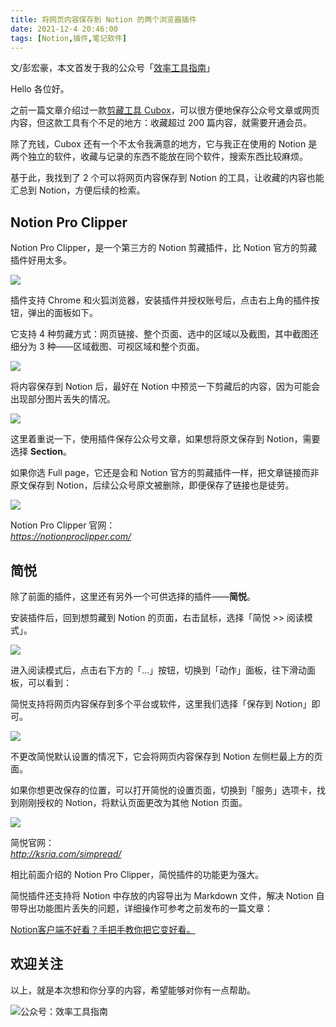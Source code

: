 ```yaml
---
title: 将网页内容保存到 Notion 的两个浏览器插件             
date: 2021-12-4 20:46:00               
tags: [Notion,插件,笔记软件]                                                                         
---
```


文/彭宏豪，本文首发于我的公众号「[效率工具指南](https://mp.weixin.qq.com/s/bdtVoL6dh4Vtru4eE1Tfxg)」      

Hello 各位好。   

之前一篇文章介绍过一款[剪藏工具 Cubox](https://mp.weixin.qq.com/s?__biz=MzAxMjY0NTY5OA==&mid=2649918192&idx=1&sn=d2e4083599d625b419abf62e97af9dee&chksm=83a88eddb4df07cb914cd71bad11816bb2fe02b393e7e01dbc0a93d32bd823e0691613a84e1a&token=2008602560&lang=zh_CN#rd)，可以很方便地保存公众号文章或网页内容，但这款工具有个不足的地方：收藏超过 200 篇内容，就需要开通会员。   

除了充钱，Cubox 还有一个不太令我满意的地方，它与我正在使用的 Notion 是两个独立的软件，收藏与记录的东西不能放在同个软件，搜索东西比较麻烦。   

基于此，我找到了 2 个可以将网页内容保存到 Notion 的工具，让收藏的内容也能汇总到 Notion，方便后续的检索。   

## Notion Pro Clipper 

Notion Pro Clipper，是一个第三方的 Notion 剪藏插件，比 Notion 官方的剪藏插件好用太多。    

![](https://article-picbed-1302715071.cos.ap-guangzhou.myqcloud.com/2021/12/04/16386117880556.jpg)

插件支持 Chrome 和火狐浏览器，安装插件并授权账号后，点击右上角的插件按钮，弹出的面板如下。

它支持 4 种剪藏方式：网页链接、整个页面、选中的区域以及截图，其中截图还细分为 3 种——区域截图、可视区域和整个页面。   

![](https://article-picbed-1302715071.cos.ap-guangzhou.myqcloud.com/2021/12/04/16386188357978.jpg)

将内容保存到 Notion 后，最好在 Notion 中预览一下剪藏后的内容，因为可能会出现部分图片丢失的情况。   

![](https://article-picbed-1302715071.cos.ap-guangzhou.myqcloud.com/2021/12/04/16386200557700.jpg)

这里着重说一下，使用插件保存公众号文章，如果想将原文保存到 Notion，需要选择 **Section**。

如果你选 Full page，它还是会和 Notion 官方的剪藏插件一样，把文章链接而非原文保存到 Notion，后续公众号原文被删除，即便保存了链接也是徒劳。   

![](https://article-picbed-1302715071.cos.ap-guangzhou.myqcloud.com/2021/12/04/16386195621906.jpg)

Notion Pro Clipper 官网：  
*https://notionproclipper.com/*

## 简悦

除了前面的插件，这里还有另外一个可供选择的插件——**简悦**。  

安装插件后，回到想剪藏到 Notion 的页面，右击鼠标，选择「简悦 >> 阅读模式」。   

![](https://article-picbed-1302715071.cos.ap-guangzhou.myqcloud.com/2021/12/04/16386203296574.jpg)

进入阅读模式后，点击右下方的「…」按钮，切换到「动作」面板，往下滑动面板，可以看到：

简悦支持将网页内容保存到多个平台或软件，这里我们选择「保存到 Notion」即可。

![](https://article-picbed-1302715071.cos.ap-guangzhou.myqcloud.com/2021/12/04/16386204414841.jpg)

不更改简悦默认设置的情况下，它会将网页内容保存到 Notion 左侧栏最上方的页面。   

如果你想更改保存的位置，可以打开简悦的设置页面，切换到「服务」选项卡，找到刚刚授权的 Notion，将默认页面更改为其他 Notion 页面。    

![](https://article-picbed-1302715071.cos.ap-guangzhou.myqcloud.com/2021/12/04/16386208499081.jpg)

简悦官网：  
*http://ksria.com/simpread/*   

相比前面介绍的 Notion Pro Clipper，简悦插件的功能更为强大。 

简悦插件还支持将 Notion 中存放的内容导出为 Markdown 文件，解决 Notion 自带导出功能图片丢失的问题，详细操作可参考之前发布的一篇文章：   

[Notion客户端不好看？手把手教你把它变好看。](https://mp.weixin.qq.com/s?__biz=MzAxMjY0NTY5OA==&mid=2649912854&idx=1&sn=79f16a62d1543a9739b61b92e34effc1&chksm=83a8723bb4dffb2d221e856614b778b102e354c6ca0aa24d691656703ef52f89442ab357517a&token=2008602560&lang=zh_CN#rd)    

## 欢迎关注     

以上，就是本次想和你分享的内容，希望能够对你有一点帮助。     

![公众号：效率工具指南](https://article-picbed-1302715071.cos.ap-guangzhou.myqcloud.com/2021/05/28/gong-zhong-hao-wei-bu-er-wei-ma-dailogo.png)       










